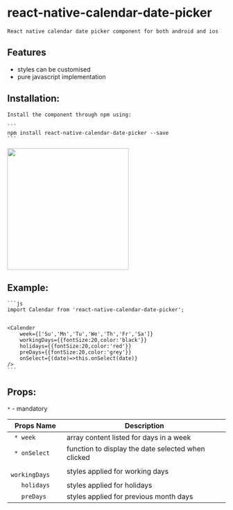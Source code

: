 # react-native-calendar-date-picker

    React native calendar date picker component for both android and ios

## Features

* styles can be customised
* pure javascript implementation

## Installation:

    Install the component through npm using:

    ```
    npm install react-native-calendar-date-picker --save
    ```

  <img src="https://user-images.githubusercontent.com/32927921/33645330-3f44e346-da70-11e7-8a11-5e545f2c1f77.png" width="280"/>


## Example:
    ```js
    import Calendar from 'react-native-calendar-date-picker';


    <Calender
        week={['Su','Mn','Tu','We','Th','Fr','Sa']}
        workingDays={{fontSize:20,color:'black'}}
        holidays={{fontSize:20,color:'red'}}
        preDays={{fontSize:20,color:'grey'}}
        onSelect={(date)=>this.onSelect(date)}
    />
    ```

## Props:

  ` * ` - mandatory

Props Name          |               Description
------------------- | ---------------------------------------------------
` * week`           | array content listed for days in a week
` * onSelect`       | function to display the date selected when clicked
`   workingDays`    | styles applied for working days
`   holidays`       | styles applied for holidays
`   preDays`        | styles applied for previous month days
